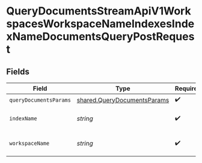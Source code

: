 # QueryDocumentsStreamApiV1WorkspacesWorkspaceNameIndexesIndexNameDocumentsQueryPostRequest


## Fields

| Field                                                                      | Type                                                                       | Required                                                                   | Description                                                                |
| -------------------------------------------------------------------------- | -------------------------------------------------------------------------- | -------------------------------------------------------------------------- | -------------------------------------------------------------------------- |
| `queryDocumentsParams`                                                     | [shared.QueryDocumentsParams](../../models/shared/querydocumentsparams.md) | :heavy_check_mark:                                                         | N/A                                                                        |
| `indexName`                                                                | *string*                                                                   | :heavy_check_mark:                                                         | The name of the pipeline.                                                  |
| `workspaceName`                                                            | *string*                                                                   | :heavy_check_mark:                                                         | Type the name of the workspace.                                            |